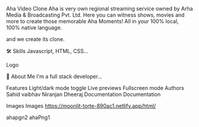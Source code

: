 Aha Video Clone
Aha is very own regional streaming service owned by Arha Media & Broadcasting Pvt. Ltd. Here you can witness shows, movies and more to create those memorable Aha Moments! All in your 100% local, 100% native language.

and we create its clone.

🛠 Skills
Javascript, HTML, CSS...

Logo

🚀 About Me
I'm a full stack developer...

Features
Light/dark mode toggle
Live previews
Fullscreen mode
Authors
Sahid
vaibhav
Niranjan
Dheeraj
Documentation
Documentation

Images
Images https://moonlit-torte-890ac1.netlify.app/html/

ahapgn2 ahaPng1

